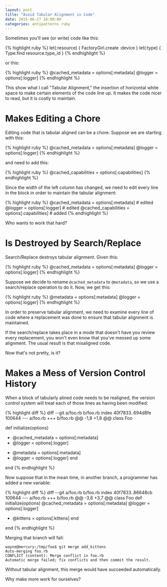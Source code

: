 ```yaml
---
layout: post
title: "Avoid Tabular Alignment in Code"
date: 2015-06-27 16:00:00
categories: antipatterns ruby
---
```


Sometimes you'll see (or write) code like this:

{% highlight ruby %}
let(:resource) { FactoryGirl.create :device }
let(:type)     { Type.find resource.type_id }
{% endhighlight %}

or this:

{% highlight ruby %}
@cached_metadata = options[:metadata]
@logger          = options[:logger]
{% endhighlight %}

This show what I call "Tabular Alignment," the insertion of horizontal
white space to make certain elements of the code line up.  It makes
the code nicer to read, but it is costly to maintain.

# Makes Editing a Chore

Editing code that is tabular aligned can be a chore.  Suppose we are
starting with this:

{% highlight ruby %}
@cached_metadata = options[:metadata]
@logger          = options[:logger]
{% endhighlight %}

and need to add this:

{% highlight ruby %}
@cached_capabilities = options[:capabilities]
{% endhighlight %}

Since the width of the left column has changed, we need to edit every
line in the block in order to maintain the tabular alignment:

{% highlight ruby %}
@cached_metadata     = options[:metadata]        # edited
@logger              = options[:logger]          # edited
@cached_capabilities = options[:capabilities]    # added
{% endhighlight %}

Who wants to work that hard?

# Is Destroyed by Search/Replace

Search/Replace destroys tabular alignment.  Given this:

{% highlight ruby %}
@cached_metadata = options[:metadata]
@logger          = options[:logger]
{% endhighlight %}

Suppose we decide to rename `@cached_metadata` to `@metadata`, so we
use a search/replace operation to do it.  Now, we get this:

{% highlight ruby %}
@metadata = options[:metadata]
@logger          = options[:logger]
{% endhighlight %}

In order to preserve tabular alignment, we need to examine every line
of code where a replacement was done to ensure that tabular alignment
is maintained.

If the search/replace takes place in a mode that doesn't have you
review every replacement, you won't even know that you've messed up
some alignment.  The usual result is that misaligned code.

Now that's not pretty, is it?

# Makes a Mess of Version Control History

When a block of tabularly alined code needs to be realigned, the
version control system will treat each of those lines as having been
modified:

{% highlight diff %}
diff --git a/foo.rb b/foo.rb
index 40f7833..694d8fe 100644
--- a/foo.rb
+++ b/foo.rb
@@ -1,8 +1,8 @@
 class Foo
 
   def initialize(options)
-    @cached_metadata = options[:metadata]
-    @logger          = options[:logger]
+    @metadata = options[:metadata]
+    @logger   = options[:logger]
   end
 
 end
{% endhighlight %}

Now suppose that in the mean time, in another branch, a programmer has
added a new variable:

{% highlight diff %}
diff --git a/foo.rb b/foo.rb
index 40f7833..86648cb 100644
--- a/foo.rb
+++ b/foo.rb
@@ -3,6 +3,7 @@ class Foo
   def initialize(options)
     @cached_metadata = options[:metadata]
     @logger          = options[:logger]
+    @kittens         = options[:kittens]
   end
 
 end
{% endhighlight %}

Merging that branch will fail:

    wayne@mercury:/tmp/foo$ git merge add_kittens
    Auto-merging foo.rb
    CONFLICT (content): Merge conflict in foo.rb
    Automatic merge failed; fix conflicts and then commit the result.

Without tabular alignment, this merge would have succeeded
automatically.

Why make more work for ourselves?

